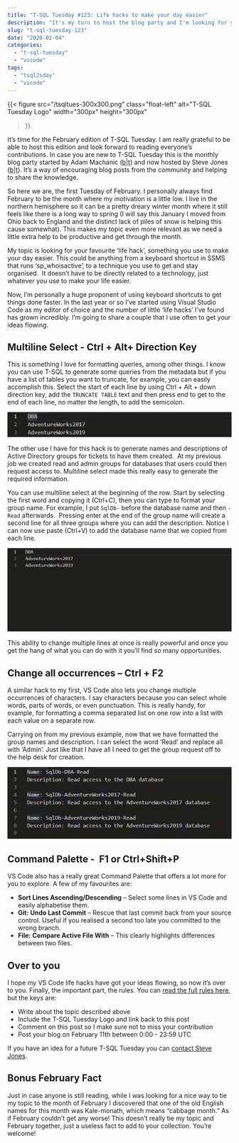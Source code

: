 ```yaml
---
title: "T-SQL Tuesday #123: Life hacks to make your day easier"
description: "It's my turn to host the blog party and I'm looking for your life hacks!"
slug: "t-sql-tuesday-123"
date: "2020-02-04"
categories:
  - "t-sql-tuesday"
  - "vscode"
tags:
  - "tsql2sday"
  - "vscode"
---
```


{{<
  figure src="/tsqltues-300x300.png"
         class="float-left"
         alt="T-SQL Tuesday Logo"
         width="300px"
         height="300px"
>}}

It’s time for the February edition of T-SQL Tuesday. I am really grateful to be able to host this edition and look forward to reading everyone’s contributions. In case you are new to T-SQL Tuesday this is the monthly blog party started by Adam Machanic ([b](http://dataeducation.com/)|[t](https://twitter.com/adammachanic)) and now hosted by Steve Jones ([b](https://voiceofthedba.com/)|[t](https://twitter.com/way0utwest/)). It’s a way of encouraging blog posts from the community and helping to share the knowledge.

So here we are, the first Tuesday of February. I personally always find February to be the month where my motivation is a little low. I live in the northern hemisphere so it can be a pretty dreary winter month where it still feels like there is a long way to spring (I will say this January I moved from Ohio back to England and the distinct lack of piles of snow is helping this cause somewhat). This makes my topic even more relevant as we need a little extra help to be productive and get through the month.

My topic is looking for your favourite ‘life hack’, something you use to make your day easier. This could be anything from a keyboard shortcut in SSMS that runs ‘sp\_whoisactive’, to a technique you use to get and stay organised.  It doesn’t have to be directly related to a technology, just whatever you use to make your life easier.

Now, I’m personally a huge proponent of using keyboard shortcuts to get things done faster. In the last year or so I’ve started using Visual Studio Code as my editor of choice and the number of little ‘life hacks’ I’ve found has grown incredibly. I’m going to share a couple that I use often to get your ideas flowing.

## Multiline Select - Ctrl + Alt+ Direction Key

This is something I love for formatting queries, among other things. I know you can use T-SQL to generate some queries from the metadata but if you have a list of tables you want to truncate, for example, you can easily accomplish this. Select the start of each line by using Ctrl + Alt + down direction key, add the `TRUNCATE TABLE` text and then press end to get to the end of each line, no matter the length, to add the semicolon.

![Using Multiline select in VSCode](multilineselect.gif)

The other use I have for this hack is to generate names and descriptions of Active Directory groups for tickets to have them created.  At my previous job we created read and admin groups for databases that users could then request access to. Multiline select made this really easy to generate the required information.

You can use multiline select at the beginning of the row. Start by selecting the first word and copying it (Ctrl+C), then you can type to format your group name. For example, I put `SqlDb-` before the database name and then `-Read` afterwards.  Pressing enter at the end of the group name will create a second line for all three groups where you can add the description. Notice I can now use paste (Ctrl+V) to add the database name that we copied from each line.

![A more complicated example of multiline select](multilineselect2.gif)

This ability to change multiple lines at once is really powerful and once you get the hang of what you can do with it you’ll find so many opportunities.

## Change all occurrences – Ctrl + F2

A similar hack to my first, VS Code also lets you change multiple occurrences of characters. I say characters because you can select whole words, parts of words, or even punctuation. This is really handy, for example, for formatting a comma separated list on one row into a list with each value on a separate row.

Carrying on from my previous example, now that we have formatted the group names and description. I can select the word ‘Read’ and replace all with ‘Admin’. Just like that I have all I need to get the group request off to the help desk for creation.

![Changing all occurances of a word in VSCode](ChangeAllOccurances.gif)

## Command Palette -  F1 or Ctrl+Shift+P

VS Code also has a really great Command Palette that offers a lot more for you to explore. A few of my favourites are:

- **Sort Lines Ascending/Descending** – Select some lines in VS Code and easily alphabetise them.
- **Git: Undo Last Commit** – Rescue that last commit back from your source control. Useful if you realised a second too late you committed to the wrong branch.
- **File: Compare Active File With** – This clearly highlights differences between two files.

## Over to you

I hope my VS Code life hacks have got your ideas flowing, so now it’s over to you. Finally, the important part, the rules. You can [read the full rules here](http://tsqltuesday.azurewebsites.net/rules/), but the keys are:

- Write about the topic described above
- Include the T-SQL Tuesday Logo and link back to this post
- Comment on this post so I make sure not to miss your contribution
- Post your blog on February 11th between 0:00 - 23:59 UTC

If you have an idea for a future T-SQL Tuesday you can [contact Steve Jones](http://tsqltuesday.azurewebsites.net/contact/).

## Bonus February Fact

Just in case anyone is still reading, while I was looking for a nice way to tie my topic to the month of February I discovered that one of the old English names for this month was Kale-monath, which means “cabbage month.” As if February couldn’t get any worse! This doesn’t really tie my topic and February together, just a useless fact to add to your collection. You’re welcome!
